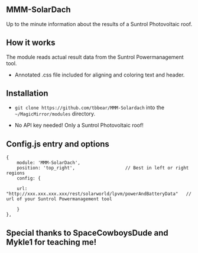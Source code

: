## MMM-SolarDach

Up to the minute information about the results of a Suntrol Photovoltaic roof.

## How it works

The module reads actual result data from the Suntrol Powermanagement tool.

* Annotated .css file included for aligning and coloring text and header.

## Installation

* `git clone https://github.com/tbbear/MMM-Solardach` into the `~/MagicMirror/modules` directory.

* No API key needed! Only a Suntrol Photovoltaic roof!

## Config.js entry and options

    {
        module: 'MMM-SolarDach',
        position: 'top_right',                   // Best in left or right regions
        config: { 
		
		url: "http://xxx.xxx.xxx.xxx/rest/solarworld/lpvm/powerAndBatteryData"   // url of your Suntrol Powermanagement tool
	
        }
    },
	

## Special thanks to SpaceCowboysDude and Mykle1 for teaching me!
